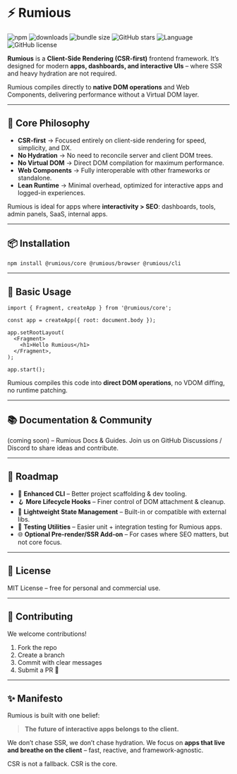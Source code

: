 # ⚡ Rumious

![npm](https://img.shields.io/npm/v/@rumious/core)
![downloads](https://img.shields.io/npm/dt/@rumious/core)
![bundle size](https://img.shields.io/bundlephobia/min/@rumious/core)
![GitHub stars](https://img.shields.io/github/stars/smtdfc/rumious?style=social)
![Language](https://img.shields.io/github/languages/top/smtdfc/rumious)
![GitHub license](https://img.shields.io/github/license/smtdfc/rumious)

**Rumious** is a **Client-Side Rendering (CSR-first)** frontend framework.
It’s designed for modern **apps, dashboards, and interactive UIs** – where SSR and heavy hydration are not required.

Rumious compiles directly to **native DOM operations** and Web Components, delivering performance without a Virtual DOM layer.

---

## 🚀 Core Philosophy

- **CSR-first** → Focused entirely on client-side rendering for speed, simplicity, and DX.
- **No Hydration** → No need to reconcile server and client DOM trees.
- **No Virtual DOM** → Direct DOM compilation for maximum performance.
- **Web Components** → Fully interoperable with other frameworks or standalone.
- **Lean Runtime** → Minimal overhead, optimized for interactive apps and logged-in experiences.

Rumious is ideal for apps where **interactivity > SEO**: dashboards, tools, admin panels, SaaS, internal apps.

---

## 📦 Installation

```sh
npm install @rumious/core @rumious/browser @rumious/cli
```

---

## 🔧 Basic Usage

```tsx
import { Fragment, createApp } from '@rumious/core';

const app = createApp({ root: document.body });

app.setRootLayout(
  <Fragment>
    <h1>Hello Rumious</h1>
  </Fragment>,
);

app.start();
```

Rumious compiles this code into **direct DOM operations**, no VDOM diffing, no runtime patching.

---

## 📚 Documentation & Community

(coming soon) – Rumious Docs & Guides.
Join us on GitHub Discussions / Discord to share ideas and contribute.

---

## 🎯 Roadmap

- 🔧 **Enhanced CLI** – Better project scaffolding & dev tooling.
- 🪝 **More Lifecycle Hooks** – Finer control of DOM attachment & cleanup.
- 🧩 **Lightweight State Management** – Built-in or compatible with external libs.
- 🧪 **Testing Utilities** – Easier unit + integration testing for Rumious apps.
- 🌐 **Optional Pre-render/SSR Add-on** – For cases where SEO matters, but not core focus.

---

## 📄 License

MIT License – free for personal and commercial use.

---

## 🙏 Contributing

We welcome contributions!

1. Fork the repo
2. Create a branch
3. Commit with clear messages
4. Submit a PR 🎉

---

## ✨ Manifesto

Rumious is built with one belief:

> **The future of interactive apps belongs to the client.**

We don’t chase SSR, we don’t chase hydration.
We focus on **apps that live and breathe on the client** – fast, reactive, and framework-agnostic.

CSR is not a fallback. CSR is the core.
